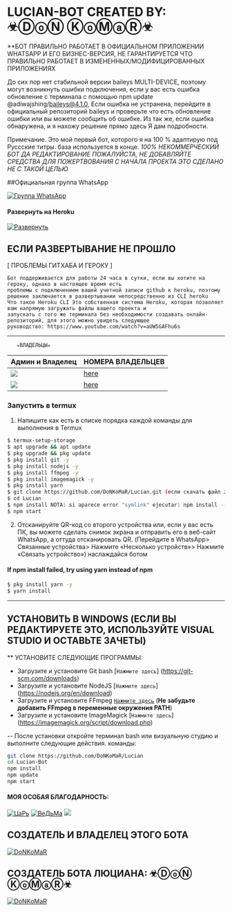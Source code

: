 # LUCIAN-BOT CREATED BY: ☣ⒹⓞⓃ ⓀⓞⓂⓐⓇ☣

**БОТ ПРАВИЛЬНО РАБОТАЕТ В ОФИЦИАЛЬНОМ ПРИЛОЖЕНИИ
WHATSAPP И ЕГО БИЗНЕС-ВЕРСИЯ, НЕ ГАРАНТИРУЕТСЯ
ЧТО ПРАВИЛЬНО РАБОТАЕТ В ИЗМЕНЕННЫХ/МОДИФИЦИРОВАННЫХ ПРИЛОЖЕНИЯХ

До сих пор нет стабильной версии baileys MULTI-DEVICE,
поэтому могут возникнуть ошибки подключения, если у вас есть ошибка
обновление с терминала с помощью npm update @adiwajshing/baileys@4.1.0,
Если ошибка не устранена, перейдите в официальный репозиторий baileys и проверьте
что есть обновление ошибки или вы можете сообщить об ошибке. Из
так же, если ошибка обнаружена, и я нахожу решение прямо здесь
Я дам подробности.

Примечание. Это мой первый бот, которого я на 100 % адаптирую под Руссские титры.
база используется в конце. *100% НЕКОММЕРЧЕСКИЙ БОТ ДА
РЕДАКТИРОВАНИЕ ПОЖАЛУЙСТА, НЕ ДОБАВЛЯЙТЕ СРЕДСТВА ДЛЯ ПОЖЕРТВОВАНИЯ С НАЧАЛА ПРОЕКТА
ЭТО СДЕЛАНО НЕ С ТАКОЙ ЦЕЛЬЮ*

##Официальная группа WhatsApp

[![Группа WhatsApp](https://img.shields.io/badge/WhatsApp%20Group-25D366?style=for-the-badge&logo=whatsapp&logoColor=blue)](https://chat.whatsapp.com/C16OT37Rp8L1tCT3znRfd7)


#### Развернуть на Heroku
[![Развернуть](https://www.herokucdn.com/deploy/button.svg)](https://heroku.com/deploy?template=https://github.com/DoNKoMaR/Lucian)

## ЕСЛИ РАЗВЕРТЫВАНИЕ НЕ ПРОШЛО

[ ПРОБЛЕМЫ ГИТХАБА И ГЕРОКУ ]
```
Бот поддерживается для работы 24 часа в сутки, если вы хотите на героку, однако в настоящее время есть
проблемы с подключением вашей учетной записи github к heroku, поэтому решение заключается в развертывании непосредственно из CLI heroku
Что такое Heroku CLI Это собственная система Heroku, которая позволяет вам напрямую загружать файлы вашего проекта и
запускать с того же терминала без необходимости создавать онлайн-репозиторий, для этого можно увидеть следующее
руководство: https://www.youtube.com/watch?v=aUW5GAFhu6s
```
---------

       ☣ВЛАДЕЛЬЦЫ☣
|Админ и Владелец |НОМЕРА ВЛАДЕЛЬЦЕВ|
|--------|--------|
| **<a href="http://wa.me/79010070455" target="blank"><img src="https://img.shields.io/badge/Tsar-25D366?style=for-the-badge&logo=whatsapp&logoColor=white" /></a>** |[here](https://wa.me//+79010070455) |
| **<a href="http://wa.me/+79773452127" target="blank"><img src="https://img.shields.io/badge/DoNKoMaR-25D366?style=for-the-badge&logo=whatsapp&logoColor=white" /></a>** | [here](https://wa.me//+79773452127) |

### Запустить в termux
1. Напишите как есть в списке порядка каждой команды для выполнения в Termux
```sh
$ termux-setup-storage
$ apt upgrade && apt update
$ pkg upgrade && pkg update
$ pkg install git -y
$ pkg install nodejs -y
$ pkg install ffmpeg -y
$ pkg install imagemagick -y
$ pkg install yarn
$ git clone https://github.com/DoNKoMaR/Lucian.git (если скачать файл zip: cd storage)
$ cd Lucian
$ npm install NOTA: si aparece error "symlink" ejecutar: npm install --no-bin-links
$ npm start
```
2. Отсканируйте QR-код со второго устройства или, если у вас есть ПК, вы можете сделать снимок экрана и отправить его в веб-сайт WhatsApp, а оттуда отсканировать QR. (Перейдите в WhatsApp> Связанные устройства> Нажмите «Несколько устройств»> Нажмите «Связать устройство»)
наслаждайся ботом

#### If npm install failed, try using yarn instead of npm
```sh
$ pkg install yarn -y
$ yarn install
```
---------

## УСТАНОВИТЬ В WINDOWS (ЕСЛИ ВЫ РЕДАКТИРУЕТЕ ЭТО, ИСПОЛЬЗУЙТЕ VISUAL STUDIO И ОСТАВЬТЕ ЗАЧЕТЫ)

** УСТАНОВИТЕ СЛЕДУЮЩИЕ ПРОГРАММЫ:
* Загрузите и установите Git bash [`Нажмите здесь`] (https://git-scm.com/downloads)
* Загрузите и установите NodeJS [`Нажмите здесь`] (https://nodejs.org/en/download)
* Загрузите и установите FFmpeg [`Нажмите здесь`](https://ffmpeg.org/download.html) (**Не забудьте добавить FFmpeg в переменные окружения PATH**)
* Загрузите и установите ImageMagick [`Нажмите здесь`] (https://imagemagick.org/script/download.php)

-- После установки откройте терминал bash или визуальную студию и выполните следующие действия.
команды: 
```bash 
git clone https://github.com/DoNKoMaR/Lucian
cd Lucian-Bot
npm install
npm update
npm start
```


#### МОЯ ОСОБАЯ БЛАГОДАРНОСТЬ:
[![ЦаРь](https://github.com/s1995s1.png?size=100)](https://github.com/s1995s1)
[![ВеДьМа](https://sp-ao.shortpixel.ai/client/to_avif,q_glossy,ret_img/https://drevniebogi.ru/wp-content/uploads/2015/12/144152SweetAngel-e1451333887104.jpeg.?size=100)](https://wa.me//+79964286202)
<a href="http://wa.me/+79964286202" target="blank"><img src="https://img.shields.io/badge/Witch-25D366?style=for-the-badge&logo=whatsapp&logoColor=white" /></a>

## СОЗДАТЕЛЬ И ВЛАДЕЛЕЦ ЭТОГО БОТА
[![DoNKoMaR](https://64.media.tumblr.com/2539d481fd5f91c2a9748fdf18c17375/tumblr_n9y114IdTc1sxpnovo1_500.gifv?size=100)](https://github.com/DoNKoMaR)

## СОЗДАТЕЛЬ БОТА ЛЮЦИАНА: ☣ⒹⓞⓃ ⓀⓞⓂⓐⓇ☣
[![DoNKoMaR](https://64.media.tumblr.com/4d7acaed975cacf3491d86732f6d024c/5ffd9bbeb6118ee7-2a/s540x810/3d1aa77fa619fe9ee61b42aeaeb8c7905514aa9e.gifv?size=300)](https://github.com/DoNKoMaR)


